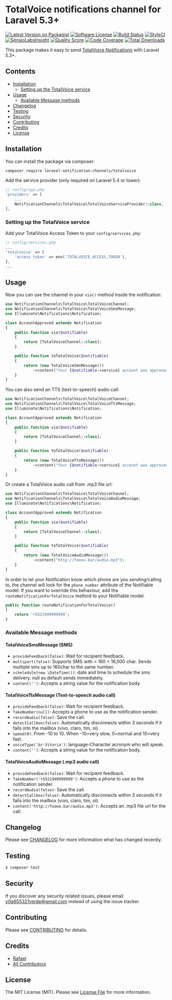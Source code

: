 # TotalVoice notifications channel for Laravel 5.3+

[![Latest Version on Packagist](https://img.shields.io/packagist/v/laravel-notification-channels/totalvoice.svg?style=flat-square)](https://packagist.org/packages/laravel-notification-channels/totalvoice)
[![Software License](https://img.shields.io/badge/license-MIT-brightgreen.svg?style=flat-square)](LICENSE.md)
[![Build Status](https://img.shields.io/travis/laravel-notification-channels/totalvoice/master.svg?style=flat-square)](https://travis-ci.org/laravel-notification-channels/totalvoice)
[![StyleCI](https://styleci.io/repos/:style_ci_id/shield)](https://styleci.io/repos/:style_ci_id)
[![SensioLabsInsight](https://img.shields.io/sensiolabs/i/:sensio_labs_id.svg?style=flat-square)](https://insight.sensiolabs.com/projects/:sensio_labs_id)
[![Quality Score](https://img.shields.io/scrutinizer/g/laravel-notification-channels/totalvoice.svg?style=flat-square)](https://scrutinizer-ci.com/g/laravel-notification-channels/totalvoice)
[![Code Coverage](https://img.shields.io/scrutinizer/coverage/g/laravel-notification-channels/totalvoice/master.svg?style=flat-square)](https://scrutinizer-ci.com/g/laravel-notification-channels/totalvoice/?branch=master)
[![Total Downloads](https://img.shields.io/packagist/dt/laravel-notification-channels/totalvoice.svg?style=flat-square)](https://packagist.org/packages/laravel-notification-channels/totalvoice)

This package makes it easy to send [TotalVoice Notifications](https://api.totalvoice.com.br/doc) with Laravel 5.3+.


## Contents

- [Installation](#installation)
	- [Setting up the TotalVoice service](#setting-up-the-TotalVoice-service)
- [Usage](#usage)
	- [Available Message methods](#available-message-methods)
- [Changelog](#changelog)
- [Testing](#testing)
- [Security](#security)
- [Contributing](#contributing)
- [Credits](#credits)
- [License](#license)


## Installation

You can install the package via composer:

``` bash
composer require laravel-notification-channels/totalvoice
```

Add the service provider (only required on Laravel 5.4 or lower):

```php
// config/app.php
'providers' => [
    ...
    NotificationChannels\TotalVoice\TotalVoiceServiceProvider::class,
],
```

### Setting up the TotalVoice service

Add your TotalVoice Access Token to your `config/services.php`:

```php
// config/services.php
...
'totalvoice' => [
    'access_token' => env('TOTALVOICE_ACCESS_TOKEN'),
],
...
```

## Usage

Now you can use the channel in your `via()` method inside the notification:

``` php
use NotificationChannels\TotalVoice\TotalVoiceChannel;
use NotificationChannels\TotalVoice\TotalVoiceSmsMessage;
use Illuminate\Notifications\Notification;

class AccountApproved extends Notification
{
    public function via($notifiable)
    {
        return [TotalVoiceChannel::class];
    }

    public function toTotalVoice($notifiable)
    {
        return (new TotalVoiceSmsMessage())
            ->content("Your {$notifiable->service} account was approved!");
    }
}
```

You can also send an TTS (text-to-speech) audio call:

``` php
use NotificationChannels\TotalVoice\TotalVoiceChannel;
use NotificationChannels\TotalVoice\TotalVoiceTtsMessage;
use Illuminate\Notifications\Notification;

class AccountApproved extends Notification
{
    public function via($notifiable)
    {
        return [TotalVoiceChannel::class];
    }

    public function toTotalVoice($notifiable)
    {
        return (new TotalVoiceTtsMessage())
            ->content("Your {$notifiable->service} account was approved!");
    }
}
```

Or create a TotalVoice audio call from .mp3 file url:

``` php
use NotificationChannels\TotalVoice\TotalVoiceChannel;
use NotificationChannels\TotalVoice\TotalVoiceAudioMessage;
use Illuminate\Notifications\Notification;

class AccountApproved extends Notification
{
    public function via($notifiable)
    {
        return [TotalVoiceChannel::class];
    }

    public function toTotalVoice($notifiable)
    {
        return (new TotalVoiceAudioMessage())
            ->content("http://foooo.bar/audio.mp3");
    }
}
```

In order to let your Notification know which phone are you sending/calling to, the channel will look for the `phone_number` attribute of the Notifiable model. If you want to override this behaviour, add the `routeNotificationForTotalVoice` method to your Notifiable model.

```php
public function routeNotificationForTotalVoice()
{
    return '+5521999999999';
}
```



### Available Message methods

#### TotalVoiceSmsMessage (SMS)

- `provideFeedback(false)`: Wait for recipient feedback.
- `multipart(false)`: Supports SMS with > 160 < 16,000 char. Sends multiple sms up to 160char to the same number.
- `scheledule(new \DateTime())`: date and time to schedule the sms delivery. null as default sends immediately.
- `content('')`: Accepts a string value for the notification body.

#### TotalVoiceTtsMessage (Text-to-speech audio call)

- `provideFeedback(false)`: Wait for recipient feedback.
- `fakeNumber(null)`: Accepts a phone to use as the notification sender.
- `recordAudio(false)`: Save the call.
- `detectCallbox(false)`: Automatically disconnects within 3 seconds if it falls into the mailbox (vivo, claro, tim, oi).
- `speed(0)`: From -10 to 10. When -10=very slow, 0=normal and 10=very fast.
- `voiceType('br-Vitoria')`: language-Character acronym who will speak.
- `content('')`: Accepts a string value for the notification body.

#### TotalVoiceAudioMessage (.mp3 audio call)

- `provideFeedback(false)`: Wait for recipient feedback.
- `fakeNumber('+5521999999999')`: Accepts a phone to use as the notification sender.
- `recordAudio(false)`: Save the call.
- `detectCallbox(false)`: Automatically disconnects within 3 seconds if it falls into the mailbox (vivo, claro, tim, oi).
- `content('http://foooo.bar/audio.mp3')`: Accepts an .mp3 file url for the call.

## Changelog

Please see [CHANGELOG](CHANGELOG.md) for more information what has changed recently.

## Testing

``` bash
$ composer test
```

## Security

If you discover any security related issues, please email villa655321verde@gmail.com instead of using the issue tracker.

## Contributing

Please see [CONTRIBUTING](CONTRIBUTING.md) for details.

## Credits

- [Rafael](https://github.com/hafael)
- [All Contributors](../../contributors)

## License

The MIT License (MIT). Please see [License File](LICENSE.md) for more information.
